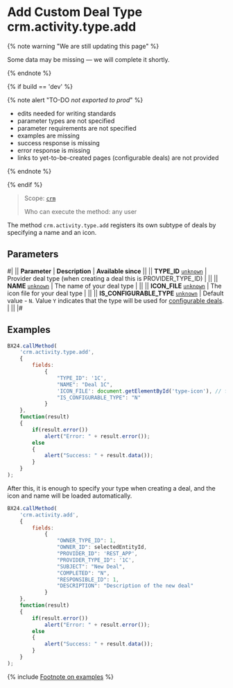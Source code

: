 # Add Custom Deal Type crm.activity.type.add

{% note warning "We are still updating this page" %}

Some data may be missing — we will complete it shortly.

{% endnote %}

{% if build == 'dev' %}

{% note alert "TO-DO _not exported to prod_" %}

- edits needed for writing standards
- parameter types are not specified
- parameter requirements are not specified
- examples are missing
- success response is missing
- error response is missing
- links to yet-to-be-created pages (configurable deals) are not provided

{% endnote %}

{% endif %}

> Scope: [`crm`](../../../../scopes/permissions.md)
>
> Who can execute the method: any user

The method `crm.activity.type.add` registers its own subtype of deals by specifying a name and an icon.

## Parameters

#|
|| **Parameter** | **Description** | **Available since** ||
|| **TYPE_ID**
[`unknown`](../../../../data-types.md) | Provider deal type (when creating a deal this is PROVIDER_TYPE_ID) | ||
|| **NAME**
[`unknown`](../../../../data-types.md) | The name of your deal type | ||
|| **ICON_FILE**
[`unknown`](../../../../data-types.md) | The icon file for your deal type | ||
|| **IS_CONFIGURABLE_TYPE**
[`unknown`](../../../../data-types.md) | Default value - `N`. Value `Y` indicates that the type will be used for [configurable deals](.). | ||
|#

## Examples

```js
BX24.callMethod(
    'crm.activity.type.add',
    {
        fields:
            {
                "TYPE_ID": '1C',
                "NAME": "Deal 1C",
                'ICON_FILE': document.getElementById('type-icon'), // file input node
                "IS_CONFIGURABLE_TYPE": "N"
            }
    },
    function(result)
    {
        if(result.error())
            alert("Error: " + result.error());
        else
        {
            alert("Success: " + result.data());
        }
    }
);
```

After this, it is enough to specify your type when creating a deal, and the icon and name will be loaded automatically.

```js
BX24.callMethod(
    'crm.activity.add',
    {
        fields:
            {
                "OWNER_TYPE_ID": 1,
                "OWNER_ID": selectedEntityId,
                "PROVIDER_ID": 'REST_APP',
                "PROVIDER_TYPE_ID": '1C',
                "SUBJECT": "New Deal",
                "COMPLETED": "N",
                "RESPONSIBLE_ID": 1,
                "DESCRIPTION": "Description of the new deal"
            }
    },
    function(result)
    {
        if(result.error())
            alert("Error: " + result.error());
        else
        {
            alert("Success: " + result.data());
        }
    }
);
```

{% include [Footnote on examples](../../../../../_includes/examples.md) %}